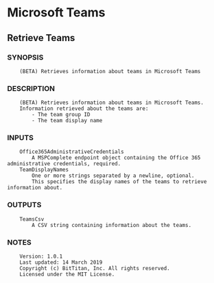 # Microsoft Teams
## Retrieve Teams
### SYNOPSIS
```
    (BETA) Retrieves information about teams in Microsoft Teams
```
### DESCRIPTION
```
    (BETA) Retrieves information about teams in Microsoft Teams.
    Information retrieved about the teams are:
        - The team group ID
        - The team display name
```
### INPUTS
```
    Office365AdministrativeCredentials
        A MSPComplete endpoint object containing the Office 365 administrative credentials, required.
    TeamDisplayNames
        One or more strings separated by a newline, optional.
        This specifies the display names of the teams to retrieve information about.
```
### OUTPUTS
```
    TeamsCsv
        A CSV string containing information about the teams.
```
### NOTES
```
    Version: 1.0.1
    Last updated: 14 March 2019
    Copyright (c) BitTitan, Inc. All rights reserved.
    Licensed under the MIT License.
```

